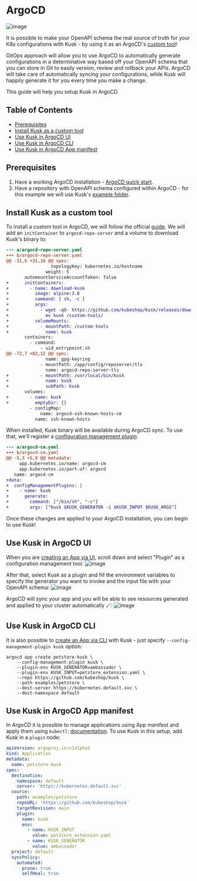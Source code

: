 # ArgoCD
![image](https://user-images.githubusercontent.com/14029650/129344427-1217687a-1d9c-490c-b877-d14d5e2638d9.png)

It is possible to make your OpenAPI schema the real source of truth for your K8s configurations with Kusk - by using it as an ArgoCD's [custom tool](https://argoproj.github.io/argo-cd/operator-manual/custom_tools)!

GitOps approach will allow you to use ArgoCD to automatically generate configurations in a determinative way based off your OpenAPI schema that you can store in Git to easily version, review and rollback your APIs. ArgoCD will take care of automatically syncing your configurations, while Kusk will happily generate it for you every time you make a change.

This guide will help you setup Kusk in ArgoCD.

## Table of Contents
- [Prerequisites](#prerequisites)
- [Install Kusk as a custom tool](#install-kusk-as-a-custom-tool)
- [Use Kusk in ArgoCD UI](#use-kusk-in-argocd-ui)
- [Use Kusk in ArgoCD CLI](#use-kusk-in-argocd-cli)
- [Use Kusk in ArgoCD App manifest](#use-kusk-in-argocd-app-manifest)

## Prerequisites
1. Have a working ArgoCD installation - [ArgoCD quick start](https://argoproj.github.io/argo-cd/getting_started/).
2. Have a repository with OpenAPI schema configured within ArgoCD - for this example we will use Kusk's [example folder](./examples/petstore).

## Install Kusk as a custom tool
To install a custom tool in ArgoCD, we will follow the official [guide](https://argoproj.github.io/argo-cd/operator-manual/custom_tools/#adding-tools-via-volume-mounts).
We will add an `initContainer` to `argocd-repo-server` and a volume to download Kusk's binary to:
```diff
--- a/argocd-repo-server.yaml
+++ b/argocd-repo-server.yaml
@@ -31,6 +31,16 @@ spec:
                 topologyKey: kubernetes.io/hostname
               weight: 5
       automountServiceAccountToken: false
+      initContainers:
+        - name: download-kusk
+          image: alpine:3.8
+          command: [ sh, -c ]
+          args:
+            - wget -qO- https://github.com/kubeshop/kusk/releases/download/0.0.1-rc1/kusk_0.0.1-rc1_Linux_x86_64.tar.gz | tar -xvzf - &&
+              mv kusk /custom-tools/
+          volumeMounts:
+            - mountPath: /custom-tools
+              name: kusk
       containers:
         - command:
             - uid_entrypoint.sh
@@ -72,7 +82,12 @@ spec:
               name: gpg-keyring
             - mountPath: /app/config/reposerver/tls
               name: argocd-repo-server-tls
+            - mountPath: /usr/local/bin/kusk
+              name: kusk
+              subPath: kusk
       volumes:
+        - name: kusk
+          emptyDir: {}
         - configMap:
             name: argocd-ssh-known-hosts-cm
           name: ssh-known-hosts
```

When installed, Kusk binary will be available during ArgoCD sync. To use that, we'll register a [configuration management plugin](https://argoproj.github.io/argo-cd/user-guide/application_sources/#config-management-plugins):
```diff
--- a/argocd-cm.yaml
+++ b/argocd-cm.yaml
@@ -5,3 +5,9 @@ metadata:
     app.kubernetes.io/name: argocd-cm
     app.kubernetes.io/part-of: argocd
   name: argocd-cm
+data:
+  configManagementPlugins: |
+    - name: kusk
+      generate:
+        command: ["/bin/sh", "-c"]
+        args: ["kusk $KUSK_GENERATOR -i $KUSK_INPUT $KUSK_ARGS"]
```

Once these changes are applied to your ArgoCD installation, you can begin to use Kusk!

## Use Kusk in ArgoCD UI
When you are [creating an App via UI](https://argoproj.github.io/argo-cd/getting_started/#creating-apps-via-ui), scroll down and select "Plugin" as a configuration management tool:
![image](https://user-images.githubusercontent.com/14029650/129340017-04ef2221-1793-4087-bf95-d60b1f2900d4.png)

After that, select Kusk as a plugin and fill the environment variables to specify the generator you want to invoke and the input file with your OpenAPI schema:
![image](https://user-images.githubusercontent.com/14029650/129340227-d729cb61-7c28-4869-80dd-9cea7153cfbd.png)

ArgoCD will sync your app and you will be able to see resources generated and applied to your cluster automatically 🪄:
![image](https://user-images.githubusercontent.com/14029650/129340502-e469fd2e-d745-483e-ba11-954dcc5c3ab2.png)

## Use Kusk in ArgoCD CLI
It is also possible to [create an App via CLI](https://argoproj.github.io/argo-cd/getting_started/#creating-apps-via-cli) with Kusk - just specify `--config-management-plugin kusk` option:
```shell
argocd app create petstore-kusk \
    --config-management-plugin kusk \
    --plugin-env KUSK_GENERATOR=ambassador \
    --plugin-env KUSK_INPUT=petstore_extension.yaml \
    --repo https://github.com/kubeshop/kusk \
    --path examples/petstore \
    --dest-server https://kubernetes.default.svc \
    --dest-namespace default
```

## Use Kusk in ArgoCD App manifest
In ArgoCD it is possible to manage applications using App manifest and apply them using `kubectl`: [documentation](https://argoproj.github.io/argo-cd/operator-manual/declarative-setup/).
To use Kusk in this setup, add Kusk in a `plugin` node:
```yaml
apiVersion: argoproj.io/v1alpha1
kind: Application
metadata:
  name: petstore-kusk
spec:
  destination:
    namespace: default
    server: 'https://kubernetes.default.svc'
  source:
    path: examples/petstore
    repoURL: 'https://github.com/kubeshop/kusk'
    targetRevision: main
    plugin:
      name: kusk
      env:
        - name: KUSK_INPUT
          value: petstore_extension.yaml
        - name: KUSK_GENERATOR
          value: ambassador
  project: default
  syncPolicy:
    automated:
      prune: true
      selfHeal: true
```
